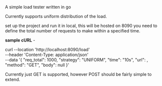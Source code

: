 A simple load tester written in go

Currently supports uniform distribution of the load. 

set up the project and run it in local, this will be hosted on 8090
you need to define the total number of requests to make within a specified time. 

**sample cURL** -

curl --location 'http://localhost:8090/load' \
--header 'Content-Type: application/json' \
--data '{
    "req_total": 1000,
    "strategy": "UNIFORM",
    "time": "10s",
    "url": <your URL>,
    "method": "GET",
    "body": null
}'

Currently just GET is supported, however POST should be fairly simple to extend.
